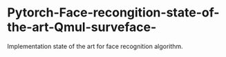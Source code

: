 # Pytorch-Face-recongition-state-of-the-art-Qmul-surveface-
Implementation state of the art for face recognition algorithm.
